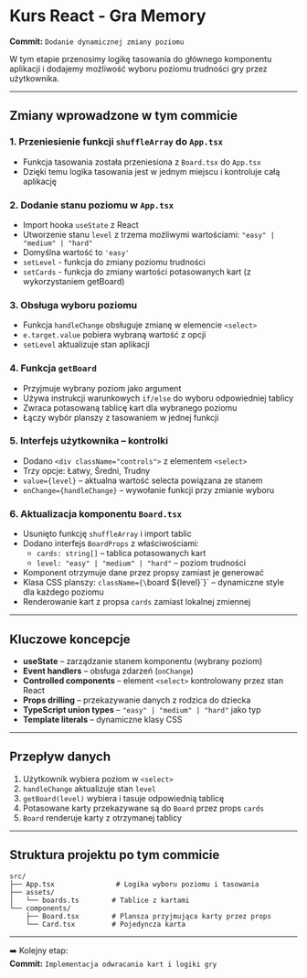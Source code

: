 # Kurs React - Gra Memory

**Commit:** `Dodanie dynamicznej zmiany poziomu`

W tym etapie przenosimy logikę tasowania do głównego komponentu aplikacji i dodajemy możliwość wyboru poziomu trudności gry przez użytkownika.

---

## Zmiany wprowadzone w tym commicie

### 1. Przeniesienie funkcji `shuffleArray` do `App.tsx`

- Funkcja tasowania została przeniesiona z `Board.tsx` do `App.tsx`
- Dzięki temu logika tasowania jest w jednym miejscu i kontroluje całą aplikację

### 2. Dodanie stanu poziomu w `App.tsx`

- Import hooka `useState` z React
- Utworzenie stanu `level` z trzema możliwymi wartościami: `"easy" | "medium" | "hard"`
- Domyślna wartość to `'easy'`
- `setLevel` - funkcja do zmiany poziomu trudności
- `setCards` - funkcja do zmiany wartości potasowanych kart (z wykorzystaniem getBoard)

### 3. Obsługa wyboru poziomu

- Funkcja `handleChange` obsługuje zmianę w elemencie `<select>`
- `e.target.value` pobiera wybraną wartość z opcji
- `setLevel` aktualizuje stan aplikacji

### 4. Funkcja `getBoard`

- Przyjmuje wybrany poziom jako argument
- Używa instrukcji warunkowych `if/else` do wyboru odpowiedniej tablicy
- Zwraca potasowaną tablicę kart dla wybranego poziomu
- Łączy wybór planszy z tasowaniem w jednej funkcji

### 5. Interfejs użytkownika – kontrolki

- Dodano `<div className="controls">` z elementem `<select>`
- Trzy opcje: Łatwy, Średni, Trudny
- `value={level}` – aktualna wartość selecta powiązana ze stanem
- `onChange={handleChange}` – wywołanie funkcji przy zmianie wyboru

### 6. Aktualizacja komponentu `Board.tsx`

- Usunięto funkcję `shuffleArray` i import tablic
- Dodano interfejs `BoardProps` z właściwościami:
  - `cards: string[]` – tablica potasowanych kart
  - `level: "easy" | "medium" | "hard"` – poziom trudności
- Komponent otrzymuje dane przez propsy zamiast je generować
- Klasa CSS planszy: `className={\`board ${level}\`}` – dynamiczne style dla każdego poziomu
- Renderowanie kart z propsa `cards` zamiast lokalnej zmiennej

---

## Kluczowe koncepcje

- **useState** – zarządzanie stanem komponentu (wybrany poziom)
- **Event handlers** – obsługa zdarzeń (`onChange`)
- **Controlled components** – element `<select>` kontrolowany przez stan React
- **Props drilling** – przekazywanie danych z rodzica do dziecka
- **TypeScript union types** – `"easy" | "medium" | "hard"` jako typ
- **Template literals** – dynamiczne klasy CSS

---

## Przepływ danych

1. Użytkownik wybiera poziom w `<select>`
2. `handleChange` aktualizuje stan `level`
3. `getBoard(level)` wybiera i tasuje odpowiednią tablicę
4. Potasowane karty przekazywane są do `Board` przez props `cards`
5. `Board` renderuje karty z otrzymanej tablicy

---

## Struktura projektu po tym commicie
```
src/
├── App.tsx               # Logika wyboru poziomu i tasowania
├── assets/
│   └── boards.ts        # Tablice z kartami
└── components/
    ├── Board.tsx        # Plansza przyjmująca karty przez props
    └── Card.tsx         # Pojedyncza karta
```

---

➡️ Kolejny etap:  
**Commit:** `Implementacja odwracania kart i logiki gry`
